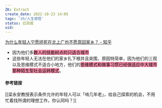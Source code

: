 ```yaml
---
ZK: Extract
create_date: 2022-10-23 14:05
tags: 'zh/人生感悟'
status: 已完成 
uid: 
---
```


[为什么年轻人宁愿挤死在北上广也不愿意回家乡？ - 知乎](https://www.zhihu.com/question/484981469/answer/2568802643)

- 因为他们多<mark style="background: #FF5582A6;">数人的技能树点的只适合城市</mark>
- 这些年轻人无法在他们的家乡扎下根并且突围，原因特简单，因为他们的三观以及思维模式不适合小地方，他们的<mark style="background: #FF5582A6;">思维模式和做事习惯已经很适应中大城市那种陌生型社会运转模式</mark>。

#### 参考链接 
[[梁永安教授表示条件允许的年轻人可以「啃几年老」，给自己探索的机会，不用忙着找所谓的理想工作，你认同吗？]]


